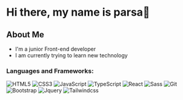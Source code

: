 <h1> Hi there, my name is parsa👋</h1>

<h2>About Me</h2>
<ul>
  <li>I'm a junior Front-end developer</li>
  <li>I am currently trying to learn new technology</li>
</ul>

<!--
**parsa-farjoodi/parsa-farjoodi** is a ✨ _special_ ✨ repository because its `README.md` (this file) appears on your GitHub profile.

Here are some ideas to get you started:

- 🔭 I’m currently working on ...
- 🌱 I’m currently learning ...
- 👯 I’m looking to collaborate on ...
- 🤔 I’m looking for help with ...
- 💬 Ask me about ...
- 📫 How to reach me: ...
- 😄 Pronouns: ...
- ⚡ Fun fact: ...
-->
<h3>Languages and Frameworks:</h3>

![HTML5](https://img.shields.io/badge/HTML5-grey?logo=html5)
![CSS3](https://img.shields.io/badge/CSS3-grey?logo=css3)
![JavaScript](https://img.shields.io/badge/JavaScript-grey?logo=javascript)
![TypeScript](https://img.shields.io/badge/TypeScript-grey?logo=typescript)
![React](https://img.shields.io/badge/React-grey?logo=react)
![Sass](https://img.shields.io/badge/Sass-grey?logo=sass)
![Git](https://img.shields.io/badge/git-grey?logo=git)
![Bootstrap](https://img.shields.io/badge/bootstrap-grey?logo=bootstrap)
![Jquery](https://img.shields.io/badge/jquery-grey?logo=jquery)
![Tailwindcss](https://img.shields.io/badge/tailwindcss-grey?logo=tailwindcss)

